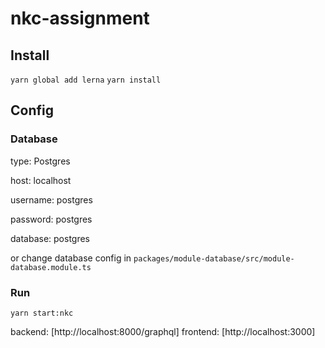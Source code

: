 # nkc-assignment
## Install
`yarn global add lerna`
`yarn install`
## Config
### Database
type: Postgres

host: localhost

username: postgres

password: postgres

database: postgres

or change database config in `packages/module-database/src/module-database.module.ts`

### Run
`yarn start:nkc`

backend: [http://localhost:8000/graphql]
frontend: [http://localhost:3000]
